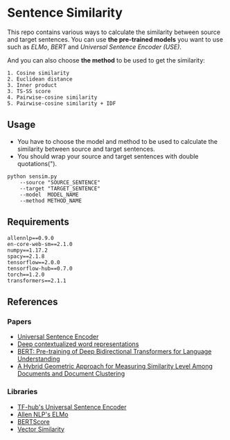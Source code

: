 # Sentence Similarity
This repo contains various ways to calculate the similarity between source and target sentences. You can use **the pre-trained models** you want to use such as _ELMo_, _BERT_ and _Universal Sentence Encoder (USE)_.

And you can also choose **the method** to be used to get the similarity:

    1. Cosine similarity
    2. Euclidean distance
    3. Inner product
    3. TS-SS score
    4. Pairwise-cosine similarity
    5. Pairwise-cosine similarity + IDF


## Usage
- You have to choose the model and method to be used to calculate the similarity between source and target sentences.
- You should wrap your source and target sentences with double quotations(").

```
python sensim.py
    --source "SOURCE_SENTENCE"
    --target "TARGET_SENTENCE"
    --model  MODEL_NAME
    --method METHOD_NAME
```

## Requirements
```
allennlp==0.9.0
en-core-web-sm==2.1.0
numpy==1.17.2
spacy==2.1.8
tensorflow==2.0.0
tensorflow-hub==0.7.0
torch==1.2.0
transformers==2.1.1
```


## References
### Papers
- [Universal Sentence Encoder](https://arxiv.org/abs/1803.11175)
- [Deep contextualized word representations](https://arxiv.org/abs/1802.05365)
- [BERT: Pre-training of Deep Bidirectional Transformers for Language Understanding](https://arxiv.org/abs/1810.04805)
- [A Hybrid Geometric Approach for Measuring Similarity Level Among Documents and Document Clustering](https://ieeexplore.ieee.org/document/7474366/metrics#metrics)

### Libraries
- [TF-hub's Universal Sentence Encoder](https://tfhub.dev/google/universal-sentence-encoder/2)
- [Allen NLP's ELMo](https://github.com/allenai/allennlp)
- [BERTScore](https://github.com/Tiiiger/bert_score)
- [Vector Similarity](https://github.com/taki0112/Vector_Similarity)